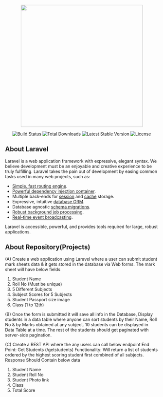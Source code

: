 <p align="center"><a href="https://laravel.com" target="_blank"><img src="https://raw.githubusercontent.com/laravel/art/master/logo-lockup/5%20SVG/2%20CMYK/1%20Full%20Color/laravel-logolockup-cmyk-red.svg" width="400"></a></p>

<p align="center">
<a href="https://travis-ci.org/laravel/framework"><img src="https://travis-ci.org/laravel/framework.svg" alt="Build Status"></a>
<a href="https://packagist.org/packages/laravel/framework"><img src="https://img.shields.io/packagist/dt/laravel/framework" alt="Total Downloads"></a>
<a href="https://packagist.org/packages/laravel/framework"><img src="https://img.shields.io/packagist/v/laravel/framework" alt="Latest Stable Version"></a>
<a href="https://packagist.org/packages/laravel/framework"><img src="https://img.shields.io/packagist/l/laravel/framework" alt="License"></a>
</p>

## About Laravel

Laravel is a web application framework with expressive, elegant syntax. We believe development must be an enjoyable and creative experience to be truly fulfilling. Laravel takes the pain out of development by easing common tasks used in many web projects, such as:

- [Simple, fast routing engine](https://laravel.com/docs/routing).
- [Powerful dependency injection container](https://laravel.com/docs/container).
- Multiple back-ends for [session](https://laravel.com/docs/session) and [cache](https://laravel.com/docs/cache) storage.
- Expressive, intuitive [database ORM](https://laravel.com/docs/eloquent).
- Database agnostic [schema migrations](https://laravel.com/docs/migrations).
- [Robust background job processing](https://laravel.com/docs/queues).
- [Real-time event broadcasting](https://laravel.com/docs/broadcasting).

Laravel is accessible, powerful, and provides tools required for large, robust applications.

## About Repository(Projects)

(A) Create a web application using Laravel where a user can submit student mark sheets data & it gets stored in the database via Web forms. The mark sheet will have below fields
1. Student Name
2. Roll No (Must be unique)
3. 5 Different Subjects
4. Subject Scores for 5 Subjects
5. Student Passport size image
6. Class (1 to 12th)

(B) Once the form is submitted it will save all info in the Database, Display students in a data table
where anyone can sort students by their Name, Roll No & by Marks obtained at any subject. 10 students can be displayed in Data Table at a time. The rest of the students should get paginated with server-side pagination.

(C) Create a REST API where the any users can call below endpoint
End Point: Get Students (/getstudents)
Functionality: Will return a list of students ordered by the highest scoring student first combined of all subjects.
Response Should Contain below data
1. Student Name
2. Student Roll No
3. Student Photo link
4. Class
5. Total Score